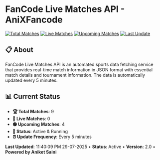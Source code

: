 # FanCode Live Matches API - AniXFancode

[![Total Matches](https://img.shields.io/badge/Total%20Matches-9-blue)](https://github.com/AniketSainiOp/AniXFancode)
[![Live Matches](https://img.shields.io/badge/Live%20Matches-0-red)](https://github.com/AniketSainiOp/AniXFancode)
[![Upcoming Matches](https://img.shields.io/badge/Upcoming%20Matches-4-green)](https://github.com/AniketSainiOp/AniXFancode)
[![Last Update](https://img.shields.io/badge/Last%20Update-11%3A40%3A09%20PM%2029-07-2025-orange)](https://github.com/AniketSainiOp/AniXFancode)

## 📋 About

FanCode Live Matches API is an automated sports data fetching service that provides real-time match information in JSON format with essential match details and tournament information. The data is automatically updated every 5 minutes.

## 📊 Current Status

- **🏆 Total Matches**: 9
- **🔴 Live Matches**: 0
- **🟢 Upcoming Matches**: 4
- **📡 Status**: Active & Running
- **⏰ Update Frequency**: Every 5 minutes

**Last Updated**: 11:40:09 PM 29-07-2025 • **Status**: Active • **Version**: 2.0 • **Powered by Aniket Saini**
